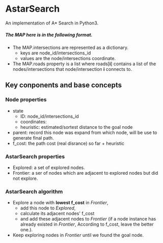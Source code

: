 # AstarSearch
An implementation of A* Search in Python3.

##### The MAP here is in the following format.
- The MAP.intersections are represented as a dictionary.
  - keys are node_id/intersections_id
  - values are the node/intersections coordinate.
- The MAP.roads property is a list where roads[**i**] contains a list of the nodes/intersections that node/intersection **i** connects to.

## Key conponents and base concepts
### Node properties
- state
  - ID: node_id/intersections_id
  - coordinates:
  - heuristic: estimated/sortest distance to the goal node
- parent: record this node was expand from which node, will be use to generate final path.
- f_cost: the path cost (real disrance) so far + heuristic

### AstarSearch properties
- Explored: a set of explored nodes.
- Frontier: a ser of nodes which are adjacent to explored nodes but did not explore.

### AstarSearch algorithm
- Explore a node with **lowest f_cost** in *Frontier*, 
  - add this node to *Explored*, 
  - calculate its adjacent nodes' f_cost 
  - and add these adjacent nodes to *Frontier* (if a node instance has already existed in *Frontier*, According to f_cost, leave the better one.).
- Keep exploring nodes in *Frontier* until we found the goal node.
